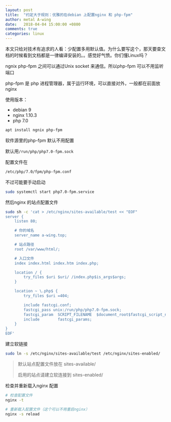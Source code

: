 ```yaml
---
layout: post
title:  "约定大于规则：优雅的在debian 上配置nginx 和 php-fpm"
author: metal A-wing
date:   2018-04-04 15:00:00 +0800
comments: true
categories: linux
---
```


本文只给对技术有追求的人看：少配置多用默认值。为什么要写这个，那天要查文档的时候看到文档都是一律编译安装的。。感觉好气愤。你们懂Linux吗？

ngnix php-fpm 之间可以通过Unix socket 来通信。所以php-fpm 可以不用监听端口

php-fpm 是 php 进程管理器，属于运行环境，可以直接对外，一般都在前面放nginx

使用版本：
- debian 9
- nginx 1.10.3
- php 7.0


```sh
apt install ngnix php-fpm
```

软件源里的php-fpm 默认不用配置

默认用`/run/php/php7.0-fpm.sock`

配置文件在

```sh
/etc/php/7.0/fpm/php-fpm.conf
```

不过可能要手动启动
```sh
sudo systemctl start php7.0-fpm.service
```


然后nginx 的站点配置文件
```sh
sudo sh -c 'cat > /etc/nginx/sites-available/test << "EOF"
server {
    listen 80;

    # 你的域名
    server_name a-wing.top;

    # 站点路径
    root /var/www/html/;

    # 入口文件
    index index.html index.htm index.php;

    location / {
        try_files $uri $uri/ /index.php$is_args$args;
    }

    location ~ \.php$ {
        try_files $uri =404;

        include fastcgi.conf;
        fastcgi_pass unix:/run/php/php7.0-fpm.sock;
        fastcgi_param  SCRIPT_FILENAME  $document_root$fastcgi_script_name;
        include        fastcgi_params;
    }
}
EOF'
```

建立软链接
```sh
sudo ln -s /etc/nginx/sites-available/test /etc/nginx/sites-enabled/
```
> 默认站点配置文件放在 sites-available/
>
> 启用的站点请建立软连接到 sites-enabled/


检查并重新载入nginx 配置
```sh
# 检查配置文件
nginx -t

# 重新载入配置文件（这个可以不用重启nginx）
nginx -s reload
```

